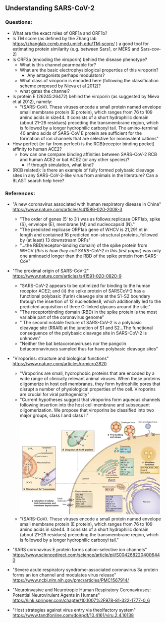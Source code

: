 ## Understanding SARS-CoV-2

### Questions:
- What are the exact roles of ORF1a and ORF1b?
- Is TM score (as defined by the Zhang lab https://zhanglab.ccmb.med.umich.edu/TM-score/ ) a good tool for estimating protein similarity (e.g. between Sars1, or MERS and Sars-cov-2)
- Is ORF3a (encoding the viroporin) behind the disease phenotype?
	- What is this channel pearmeable for?
	- What are the basic electrophysiological properties of this viroporin?
		- Any antagonists perhaps modulators?
	- What class of viroporin is encoded here (following the classification scheme proposed by Nieva et al 2012)?	
	- what gates the channel?
- Is protein E (26245:26472) behind the viroporin (as suggested by Nieva et al 2012), namely:
	- "(SARS-CoV). These viruses encode a small protein named envelope small membrane protein (E protein), which ranges from 76 to 109 amino acids in size44. It consists of a short hydrophilic domain (about 21–29 residues) preceding the transmembrane region, which is followed by a longer hydrophilic carboxyl tail. The amino-terminal 40 amino acids of SARS-CoV E protein are sufficient for the formation of ion channels that are selective for monovalent cations"
- How perfect (or far from perfect) is the RCB(receptor binding pocket) affinity to human ACE2?
	- how can one compare binding affinities between SARS-CoV-2 RCB and human ACE2 or bat ACE2 (or any other species)?
		- if through simulation, what kind?
- (RCB related): Is there an example of fully formed polybasic cleavage sites in any SARS-CoV-2-like virus from animals in the literature? Can a BLAST search help here?


### References:
- "A new coronavirus associated with human respiratory disease in China" https://www.nature.com/articles/s41586-020-2008-3
	-  "The order of genes (5′ to 3′) was as follows:replicase ORF1ab, spike (S), envelope (E), membrane (M) and nucleocapsid (N)."
	-  "The predicted replicase ORF1ab gene of WHCV is 21,291 nt in length and contained 16 predicted non-structural proteins..followed by (at least) 13 downstream ORFs"
	-  "...the RBD(receptor-binding domain) of the spike protein from WHCV (_this is how they call SARS-CoV-2 in this first paper_) was only one aminoacid longer than the RBD of the spike protein from SARS-CoV"
- "The proximal origin of SARS-CoV-2" https://www.nature.com/articles/s41591-020-0820-9
	-	"SARS-CoV-2 appears to be optimized for binding to the human receptor ACE2; and (ii) the spike protein of SARSCoV-2 has a functional polybasic (furin) cleavage site at the S1–S2 boundary through the insertion of 12 nucleotides8, which additionally led to the predicted acquisition of three O-linked glycans around the site."
	-	"The receptorbinding domain (RBD) in the spike protein is the most variable part of the coronavirus genome"
	-	" The second notable feature of SARS-CoV-2 is a polybasic cleavage site (RRAR) at the junction of S1 and S2...The functional consequence of the polybasic cleavage site in SARS-CoV-2 is unknown"
	-	"Neither the bat betacoronaviruses nor the pangolin betacoronaviruses sampled thus far have polybasic cleavage sites"
- "Viroporins: structure and biological functions" https://www.nature.com/articles/nrmicro2820
	-	"Viroporins are small, hydrophobic proteins that are encoded by a wide range of clinically relevant animal viruses. When these proteins oligomerize in host cell membranes, they form hydrophilic pores that disrupt a number of physiological properties of the cell. Viroporins are crucial for viral pathogenicity"
	-	"Current hypotheses suggest that viroporins form aqueous channels following insertion into the host cell membrane and subsequent oligomerization. We propose that viroporins be classified into two major groups, class I and class II"
	 ![Cytopathic effects of viroporins and their functions during the viral life cycle.](./figures/viroporin_action.png)
	-	"(SARS-CoV). These viruses encode a small protein named envelope small membrane protein (E protein), which ranges from 76 to 109 amino acids in size44. It consists of a short hydrophilic domain (about 21–29 residues) preceding the transmembrane region, which is followed by a longer hydrophilic carboxyl tail."

- "SARS coronavirus E protein forms cation-selective ion channels" https://www.sciencedirect.com/science/article/pii/S0042682204006440

- "Severe acute respiratory syndrome-associated coronavirus 3a protein forms an ion channel and modulates virus release" https://www.ncbi.nlm.nih.gov/pmc/articles/PMC1567914/


- "Neuroinvasive and Neurotropic Human Respiratory Coronaviruses: Potential Neurovirulent Agents in Humans" https://link.springer.com/chapter/10.1007%2F978-81-322-1777-0_6
- "Host strategies against virus entry via theolfactory system" https://www.tandfonline.com/doi/pdf/10.4161/viru.2.4.16138
 